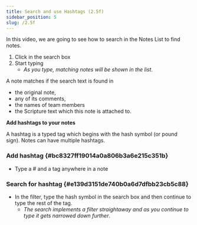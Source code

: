 ```yaml
---
title: Search and use Hashtags (2.5f)
sidebar_position: 5
slug: /2.5f
---
```




In this video, we are going to see how to search in the Notes List to find notes.

1. Click in the search box
1. Start typing
	- _As you type, matching notes will be shown in the list_.

A note matches if the search text is found in

- the original note,
- any of its comments,
- the names of team members
- the Scripture text which this note is attached to.

**Add hashtags to your notes**


A hashtag is a typed tag which begins with the hash symbol (or pound sign). Notes can have multiple hashtags.


### Add hashtag {#bc8327ff19014a0a806b3a6e215c351b}

- Type a # and a tag anywhere in a note

### Search for hashtag {#e139d3151de740b0a6d7dfbb23cb5c88}

- In the filter, type the hash symbol in the search box and then continue to type the rest of the tag.
	- _The search implements a filter straightaway and as you continue to type it gets narrowed down further_.
